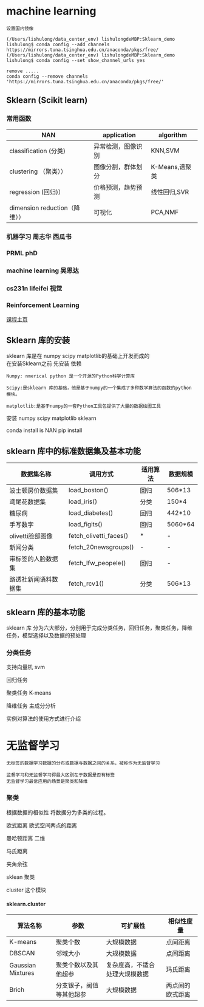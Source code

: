 # machine learning

```
设置国内镜像

(/Users/lishulong/data_center_env) lishulongdeMBP:Sklearn_demo lishulong$ conda config --add channels https://mirrors.tuna.tsinghua.edu.cn/anaconda/pkgs/free/
(/Users/lishulong/data_center_env) lishulongdeMBP:Sklearn_demo lishulong$ conda config --set show_channel_urls yes

remove .....
conda config --remove channels 'https://mirrors.tuna.tsinghua.edu.cn/anaconda/pkgs/free/'

```

## Sklearn (Scikit learn)

### 常用函数


NAN | application | algorithm
---|---|---
classification (分类)| 异常检测，图像识别 | KNN,SVM
clustering （聚类））| 图像分割，群体划分 | K-Means,谱聚类
regression (回归)）| 价格预测，趋势预测| 线性回归,SVR
dimension reduction（降维）） | 可视化 | PCA,NMF

### 机器学习 周志华 西瓜书
### PRML phD
### machine learning 吴恩达
### cs231n lifeifei 视觉
### Reinforcement Learning
[课程主页](http://t.cn/Rw0rwtU/)

## Sklearn 库的安装

<html>
sklearn 库是在 numpy scipy matplotlib的基础上开发而成的
<br>
在安装Sklearn之前 先安装 依赖
</html>

```
Numpy: nmerical python 是一个开源的Python科学计算库

Scipy:是sklearn 库的基础，他是基于numpy的一个集成了多种数学算法的函数的python 模块。

matplotlib:是基于numpy的一套Python工具包提供了大量的数据绘图工具
```

安装 numpy scipy matplotlib sklearn

conda install is NAN pip install

## sklearn 库中的标准数据集及基本功能

数据集名称 | 调用方式| 适用算法 | 数据规模
---|---|---|---
波士顿房价数据集 | load_boston()| 回归|506*13
鸢尾花数据集 | load_iris()| 分类|150*4
糖尿病 | load_diabetes()| 回归|442*10
手写数字 | load_figits()| 回归|5060*64
olivetti脸部图像 | fetch_olivetti_faces()| * |-
新闻分类 | fetch_20newsgroups()| -|-
带标签的人脸数据集 | fetch_lfw_peopele()| 回归|-
路透社新闻语料数据集 | fetch_rcv1()| 分类|506*13


## sklearn 库的基本功能

sklearn 库 分为六大部分，分别用于完成分类任务，回归任务，聚类任务，降维任务，模型选择以及数据的预处理

### 分类任务

支持向量机 svm

回归任务

聚类任务
K-means

降维任务
主成分分析

实例对算法的使用方式进行介绍
# 无监督学习


```
无标签的数据学习数据的分布或数据与数据之间的关系，被称作为无监督学习

监督学习和无监督学习得最大区别在于数据是否有标签
无监督学习最常应用的场景是聚类和降维

```

### 聚类
根据数据的相似性 将数据分为多类的过程。

欧式距离
欧式空间两点的距离

曼哈顿距离 二维

马氏距离

夹角余弦

sklean 聚类

cluster 这个模块

#### sklearn.cluster


算法名称| 参数 | 可扩展性 | 相似性度量
---|---|---|---
K-means | 聚类个数 | 大规模数据| 点间距离
DBSCAN | 邻域大小 | 大规模数据 | 点间距离
Gaussian Mixtures | 聚类个数以及其他超参| 复杂度高，不适合处理大规模数据| 玛氏距离
Brich | 分支银子，阀值等其他超参| 大规模数据|两点间的欧式距离

